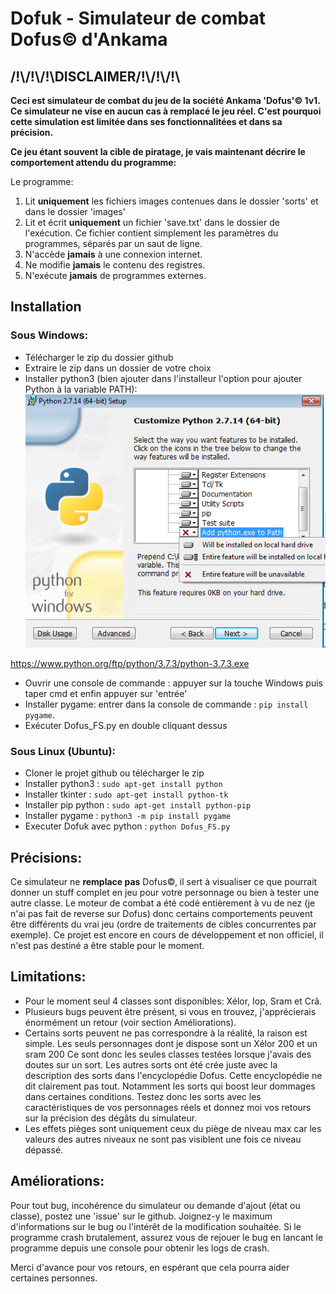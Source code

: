 # Dofuk - Simulateur de combat Dofus© d'Ankama

## /!\\/!\\/!\\DISCLAIMER/!\\/!\\/!\\
**Ceci est simulateur de combat du jeu de la société Ankama 'Dofus'© 1v1. Ce simulateur ne vise en aucun cas à remplacé le jeu réel.
C'est pourquoi cette simulation est limitée dans ses fonctionnalitées et dans sa précision.**

**Ce jeu étant souvent la cible de piratage, je vais maintenant décrire le comportement attendu du programme:**

Le programme:
1. Lit **uniquement** les fichiers images contenues dans le dossier 'sorts' et dans le dossier 'images'
2. Lit et écrit **uniquement** un fichier 'save.txt' dans le dossier de l'exécution. Ce fichier contient simplement les paramètres du programmes, séparés par un saut de ligne.
3. N'accède **jamais** à une connexion internet.
4. Ne modifie **jamais** le contenu des registres.
5. N'exécute **jamais** de programmes externes.


## Installation
### Sous Windows:
* Télécharger le zip du dossier github
* Extraire le zip dans un dossier de votre choix
* Installer python3 (bien ajouter dans l'installeur l'option pour ajouter Python à la variable PATH):
![Capture1](https://github.com/fbarre96/Dofuk/raw/master/Documentation/capture_python.png)

https://www.python.org/ftp/python/3.7.3/python-3.7.3.exe
* Ouvrir une console de commande : appuyer sur la touche Windows puis taper cmd et enfin appuyer sur 'entrée'
* Installer pygame: entrer dans la console de commande : `pip install pygame`.
* Exécuter Dofus_FS.py en double cliquant dessus

### Sous Linux (Ubuntu):
* Cloner le projet github ou télécharger le zip
* Installer python3 : `sudo apt-get install python`
* Installer tkinter : `sudo apt-get install python-tk`
* Installer pip python : `sudo apt-get install python-pip`
* Installer pygame : `python3 -m pip install pygame`
* Executer Dofuk avec python : `python Dofus_FS.py`

## Précisions:
Ce simulateur ne **remplace pas** Dofus©, il sert à visualiser ce que pourrait donner un stuff complet en jeu pour votre personnage ou bien à tester une autre classe.
Le moteur de combat a été codé entièrement à vu de nez (je n'ai pas fait de reverse sur Dofus) donc certains comportements peuvent être différents du vrai jeu (ordre de traitements de cibles concurrentes par exemple).
Ce projet est encore en cours de développement et non officiel, il n'est pas destiné a être stable pour le moment. 

## Limitations:
* Pour le moment seul 4 classes sont disponibles: Xélor, Iop, Sram et Crâ.
* Plusieurs bugs peuvent être présent, si vous en trouvez, j'apprécierais énormément un retour (voir section Améliorations).
* Certains sorts peuvent ne pas correspondre à la réalité, la raison est simple. Les seuls personnages dont je dispose sont un Xélor 200 et un sram 200 Ce sont donc les seules classes testées lorsque j'avais des doutes sur un sort. Les autres sorts ont été crée juste avec la description des sorts dans l'encyclopédie Dofus. Cette encyclopédie ne dit clairement pas tout. Notamment les sorts qui boost leur dommages dans certaines conditions. Testez donc les sorts avec les caractéristiques de vos personnages réels et donnez moi vos retours sur la précision des dégâts du simulateur.
* Les effets pièges sont uniquement ceux du piège de niveau max car les valeurs des autres niveaux ne sont pas visiblent une fois ce niveau dépassé. 


## Améliorations:
Pour tout bug, incohérence du simulateur ou demande d'ajout (état ou classe), postez une 'issue' sur le github. Joignez-y le maximum d'informations sur le bug ou l'intérêt de la modification souhaitée.
Si le programme crash brutalement, assurez vous de rejouer le bug en lancant le programme depuis une console pour obtenir les logs de crash.

Merci d'avance pour vos retours, en espérant que cela pourra aider certaines personnes.
